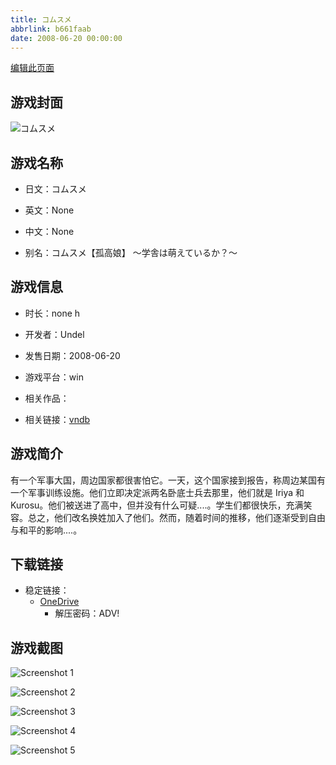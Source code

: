 ```yaml
---
title: コムスメ
abbrlink: b661faab
date: 2008-06-20 00:00:00
---
```

[编辑此页面](https://github.com/ACG-3/ADV3-source/blob/main/source/_posts/games/%E3%82%B3%E3%83%A0%E3%82%B9%E3%83%A1.md)

## 游戏封面

![コムスメ](https://pan.timero.xyz/onedrive/img_lib_001/%E3%82%B3%E3%83%A0%E3%82%B9%E3%83%A1_cover.avif)


## 游戏名称

- 日文：コムスメ
- 英文：None
- 中文：None

- 别名：コムスメ【孤高娘】 ～学舎は萌えているか？～


## 游戏信息

- 时长：none h
- 开发者：Undel
- 发售日期：2008-06-20
- 游戏平台：win
- 相关作品：

- 相关链接：[vndb](https://vndb.org/v767)


## 游戏简介

有一个军事大国，周边国家都很害怕它。一天，这个国家接到报告，称周边某国有一个军事训练设施。他们立即决定派两名卧底士兵去那里，他们就是 Iriya 和 Kurosu。他们被送进了高中，但并没有什么可疑....。学生们都很快乐，充满笑容。总之，他们改名换姓加入了他们。然而，随着时间的推移，他们逐渐受到自由与和平的影响....。




## 下载链接

- 稳定链接：
    - [OneDrive](https://pan.timero.xyz/onedrive/adv_lib_001/%E3%82%B3%E3%83%A0%E3%82%B9%E3%83%A1)
        - 解压密码：ADV!



## 游戏截图


![Screenshot 1](https://pan.timero.xyz/onedrive/img_lib_001/%E3%82%B3%E3%83%A0%E3%82%B9%E3%83%A1_Screenshot_1.avif)

![Screenshot 2](https://pan.timero.xyz/onedrive/img_lib_001/%E3%82%B3%E3%83%A0%E3%82%B9%E3%83%A1_Screenshot_2.avif)

![Screenshot 3](https://pan.timero.xyz/onedrive/img_lib_001/%E3%82%B3%E3%83%A0%E3%82%B9%E3%83%A1_Screenshot_3.avif)

![Screenshot 4](https://pan.timero.xyz/onedrive/img_lib_001/%E3%82%B3%E3%83%A0%E3%82%B9%E3%83%A1_Screenshot_4.avif)

![Screenshot 5](https://pan.timero.xyz/onedrive/img_lib_001/%E3%82%B3%E3%83%A0%E3%82%B9%E3%83%A1_Screenshot_5.avif)

